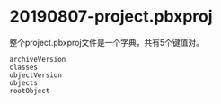 # 20190807-project.pbxproj

整个project.pbxproj文件是一个字典，共有5个键值对。

```
archiveVersion  
classes  
objectVersion  
objects   
rootObject  
```
